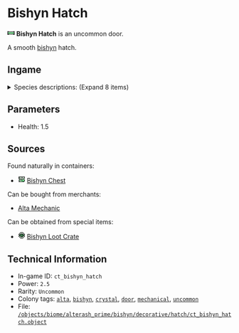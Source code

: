 # Bishyn Hatch

<img src="https://raw.githubusercontent.com/Ceterai/Enternia/main/objects/biome/alterash_prime/bishyn/decorative/hatch/icon.png" alt="Bishyn Hatch icon" loading="lazy" height="16px" width="auto" /> **Bishyn Hatch** is an uncommon door.

A smooth [bishyn](https://ceterai.github.io/MyEnternia/Wiki/Tags/Bishyn) hatch.

## Ingame

<details markdown="1"><summary>Species descriptions: (Expand 8 items)</summary>

- Alta: Unlike a gateway, this hatch uses lots of small bishyn crystals to act as way blockers.
- Apex: Don't get distracted while coming through.
- Avian: A green crystal hatch.
- Floran: Floran will ambush sssomeone here.
- Glitch: Wary. Sharp edges of this hatch looks really dangerous. Not to mention that it's made from poison crystals.
- Human: Why can't they use safer materials to build these?
- Hylotl: This hatch was made from poisonous materials. Be careful when it closes or you can get hurt.
- Novakid: A poisonous horizontal doorway.

</details>

## Parameters

- Health: 1.5

## Sources

Found naturally in containers:

- <img src="https://raw.githubusercontent.com/Ceterai/Enternia/main/objects/biome/alterash_prime/bishyn/decorative/chest/icon.png" alt="Bishyn Chest icon" loading="lazy" height="16px" width="auto" /> [Bishyn Chest](https://ceterai.github.io/MyEnternia/Wiki/BishynChest)

Can be bought from merchants:

- [Alta Mechanic](https://ceterai.github.io/MyEnternia/Wiki/AltaMechanic)

Can be obtained from special items:

- <img src="https://raw.githubusercontent.com/Ceterai/Enternia/main/items/active/alta/loot/biome/ct_bishyn_loot.png" alt="Bishyn Loot Crate icon" loading="lazy" height="16px" width="auto" /> [Bishyn Loot Crate](https://ceterai.github.io/MyEnternia/Wiki/BishynLootCrate)

## Technical Information

- In-game ID: `ct_bishyn_hatch`
- Power: `2.5`
- Rarity: `Uncommon`
- Colony tags: [`alta`](https://ceterai.github.io/MyEnternia/Wiki/Tags/Alta), [`bishyn`](https://ceterai.github.io/MyEnternia/Wiki/Tags/Bishyn), [`crystal`](https://ceterai.github.io/MyEnternia/Wiki/Tags/Crystal), [`door`](https://ceterai.github.io/MyEnternia/Wiki/Tags/Door), [`mechanical`](https://ceterai.github.io/MyEnternia/Wiki/Tags/Mechanical), [`uncommon`](https://ceterai.github.io/MyEnternia/Wiki/Tags/Uncommon)
- File: [`/objects/biome/alterash_prime/bishyn/decorative/hatch/ct_bishyn_hatch.object`](https://github.com/Ceterai/Enternia/blob/main/objects/biome/alterash_prime/bishyn/decorative/hatch/ct_bishyn_hatch.object)

